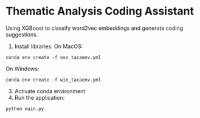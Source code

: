 # Thematic Analysis Coding Assistant

Using XGBoost to classify word2vec embeddings and generate coding suggestions.

1) Install libraries. On MacOS:

```
conda env create -f osx_tacaenv.yml
```

On Windows:

```
conda env create -f win_tacaenv.yml
```

3) Activate conda environment
4) Run the application:

```
python main.py
```
